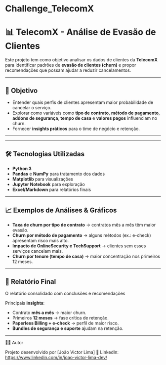 # Challenge_TelecomX

# 📊 TelecomX - Análise de Evasão de Clientes

Este projeto tem como objetivo analisar os dados de clientes da **TelecomX** para identificar padrões de **evasão de clientes (churn)** e propor recomendações que possam ajudar a reduzir cancelamentos.

---

## 🔎 Objetivo
- Entender quais perfis de clientes apresentam maior probabilidade de cancelar o serviço.
- Explorar como variáveis como **tipo de contrato**, **método de pagamento**, **addons de segurança**, **tempo de casa** e **valores pagos** influenciam no churn.
- Fornecer **insights práticos** para o time de negócio e retenção.

---

---

## 🛠️ Tecnologias Utilizadas
- **Python 3**
- **Pandas** e **NumPy** para tratamento dos dados
- **Matplotlib** para visualizações
- **Jupyter Notebook** para exploração
- **Excel/Markdown** para relatórios finais

---

## 📈 Exemplos de Análises & Gráficos
- **Taxa de churn por tipo de contrato** → contratos mês a mês têm maior evasão.
- **Churn por método de pagamento** → alguns métodos (ex.: e-check) apresentam risco mais alto.
- **Impacto de OnlineSecurity e TechSupport** → clientes sem esses serviços cancelam mais.
- **Churn por tenure (tempo de casa)** → maior concentração nos primeiros 12 meses.

---

## 📑 Relatório Final
O relatório consolidado com conclusões e recomendações 

Principais **insights**:
- Contrato **mês a mês** → maior churn.  
- Primeiros **12 meses** → fase crítica de retenção.  
- **Paperless Billing + e-check** → perfil de maior risco.  
- **Bundles de segurança e suporte** ajudam na retenção.  

---
👨‍💻 Autor

Projeto desenvolvido por [João Victor Lima] 
🔗 LinkedIn: https://www.linkedin.com/in/joao-victor-lima-dev/
